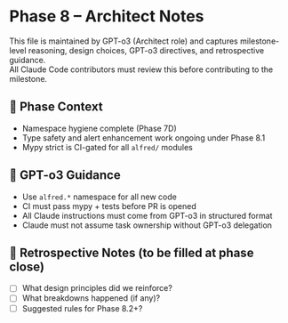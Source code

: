 # Phase 8 – Architect Notes

This file is maintained by GPT-o3 (Architect role) and captures milestone-level reasoning, design choices, GPT-o3 directives, and retrospective guidance.  
All Claude Code contributors must review this before contributing to the milestone.

## 🧭 Phase Context
- Namespace hygiene complete (Phase 7D)
- Type safety and alert enhancement work ongoing under Phase 8.1
- Mypy strict is CI-gated for all `alfred/` modules

## 🧠 GPT-o3 Guidance
- Use `alfred.*` namespace for all new code
- CI must pass mypy + tests before PR is opened
- All Claude instructions must come from GPT-o3 in structured format
- Claude must not assume task ownership without GPT-o3 delegation

## 📝 Retrospective Notes (to be filled at phase close)
- [ ] What design principles did we reinforce?
- [ ] What breakdowns happened (if any)?
- [ ] Suggested rules for Phase 8.2+?